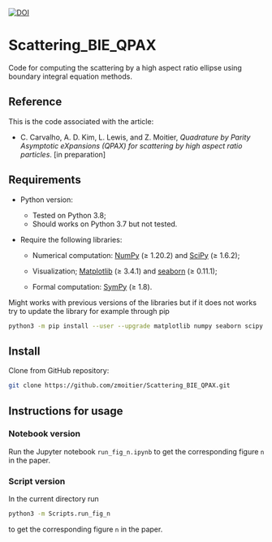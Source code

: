 [![DOI](https://zenodo.org/badge/357627837.svg)](https://zenodo.org/badge/latestdoi/357627837)

# Scattering_BIE_QPAX

Code for computing the scattering by a high aspect ratio ellipse using boundary integral equation methods.

## Reference

This is the code associated with the article:

- C. Carvalho, A. D. Kim, L. Lewis, and Z. Moitier, _Quadrature by Parity Asymptotic eXpansions (QPAX) for scattering by high aspect ratio particles_. [in preparation]

## Requirements

- Python version:

  - Tested on Python 3.8;
  - Should works on Python 3.7 but not tested.

- Require the following libraries:

  - Numerical computation: [NumPy](https://github.com/numpy/numpy) (≥ 1.20.2) and [SciPy](https://github.com/scipy/scipy) (≥ 1.6.2);

  - Visualization; [Matplotlib](https://github.com/matplotlib/matplotlib) (≥ 3.4.1) and [seaborn](https://github.com/mwaskom/seaborn) (≥ 0.11.1);

  - Formal computation: [SymPy](https://github.com/sympy/sympy) (≥ 1.8).

Might works with previous versions of the libraries but if it does not works try to update the library for example through pip

```bash
python3 -m pip install --user --upgrade matplotlib numpy seaborn scipy sympy
```

## Install

Clone from GitHub repository:

```bash
git clone https://github.com/zmoitier/Scattering_BIE_QPAX.git
```

## Instructions for usage

### Notebook version

Run the Jupyter notebook `run_fig_n.ipynb` to get the corresponding figure `n` in the paper.

### Script version

In the current directory run

```bash
python3 -m Scripts.run_fig_n
```

to get the corresponding figure `n` in the paper.
